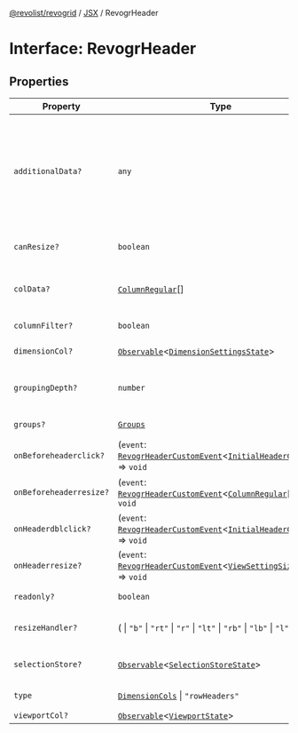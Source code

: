 [@revolist/revogrid](README.md) / [JSX](Namespace.JSX.md) / RevogrHeader

# Interface: RevogrHeader

## Properties

| Property | Type | Description | Defined in |
| ------ | ------ | ------ | ------ |
| `additionalData?` | `any` | Extra properties to pass into header renderer, such as vue or react components to handle parent | [src/components.d.ts:1772](https://github.com/revolist/revogrid/blob/2a9402fdf050fa45d175b041168181a63cd72777/src/components.d.ts#L1772) |
| `canResize?` | `boolean` | If columns can be resized | [src/components.d.ts:1776](https://github.com/revolist/revogrid/blob/2a9402fdf050fa45d175b041168181a63cd72777/src/components.d.ts#L1776) |
| `colData?` | [`ColumnRegular`](Interface.ColumnRegular.md)[] | Columns - defines an array of grid columns. | [src/components.d.ts:1780](https://github.com/revolist/revogrid/blob/2a9402fdf050fa45d175b041168181a63cd72777/src/components.d.ts#L1780) |
| `columnFilter?` | `boolean` | Column filter | [src/components.d.ts:1784](https://github.com/revolist/revogrid/blob/2a9402fdf050fa45d175b041168181a63cd72777/src/components.d.ts#L1784) |
| `dimensionCol?` | [`Observable`](TypeAlias.Observable.md)\<[`DimensionSettingsState`](Interface.DimensionSettingsState.md)\> | Dimension settings X | [src/components.d.ts:1788](https://github.com/revolist/revogrid/blob/2a9402fdf050fa45d175b041168181a63cd72777/src/components.d.ts#L1788) |
| `groupingDepth?` | `number` | Grouping depth, how many levels of grouping | [src/components.d.ts:1792](https://github.com/revolist/revogrid/blob/2a9402fdf050fa45d175b041168181a63cd72777/src/components.d.ts#L1792) |
| `groups?` | [`Groups`](TypeAlias.Groups.md) | Column groups | [src/components.d.ts:1796](https://github.com/revolist/revogrid/blob/2a9402fdf050fa45d175b041168181a63cd72777/src/components.d.ts#L1796) |
| `onBeforeheaderclick?` | (`event`: [`RevogrHeaderCustomEvent`](Interface.RevogrHeaderCustomEvent.md)\<[`InitialHeaderClick`](TypeAlias.InitialHeaderClick.md)\>) => `void` | On initial header click | [src/components.d.ts:1800](https://github.com/revolist/revogrid/blob/2a9402fdf050fa45d175b041168181a63cd72777/src/components.d.ts#L1800) |
| `onBeforeheaderresize?` | (`event`: [`RevogrHeaderCustomEvent`](Interface.RevogrHeaderCustomEvent.md)\<[`ColumnRegular`](Interface.ColumnRegular.md)[]\>) => `void` | On before header resize | [src/components.d.ts:1804](https://github.com/revolist/revogrid/blob/2a9402fdf050fa45d175b041168181a63cd72777/src/components.d.ts#L1804) |
| `onHeaderdblclick?` | (`event`: [`RevogrHeaderCustomEvent`](Interface.RevogrHeaderCustomEvent.md)\<[`InitialHeaderClick`](TypeAlias.InitialHeaderClick.md)\>) => `void` | On header double click | [src/components.d.ts:1808](https://github.com/revolist/revogrid/blob/2a9402fdf050fa45d175b041168181a63cd72777/src/components.d.ts#L1808) |
| `onHeaderresize?` | (`event`: [`RevogrHeaderCustomEvent`](Interface.RevogrHeaderCustomEvent.md)\<[`ViewSettingSizeProp`](TypeAlias.ViewSettingSizeProp.md)\>) => `void` | On header resize | [src/components.d.ts:1812](https://github.com/revolist/revogrid/blob/2a9402fdf050fa45d175b041168181a63cd72777/src/components.d.ts#L1812) |
| `readonly?` | `boolean` | Readonly mode | [src/components.d.ts:1816](https://github.com/revolist/revogrid/blob/2a9402fdf050fa45d175b041168181a63cd72777/src/components.d.ts#L1816) |
| `resizeHandler?` | ( \| `"b"` \| `"rt"` \| `"r"` \| `"lt"` \| `"rb"` \| `"lb"` \| `"l"` \| `"t"`)[] | Defines resize position | [src/components.d.ts:1820](https://github.com/revolist/revogrid/blob/2a9402fdf050fa45d175b041168181a63cd72777/src/components.d.ts#L1820) |
| `selectionStore?` | [`Observable`](TypeAlias.Observable.md)\<[`SelectionStoreState`](TypeAlias.SelectionStoreState.md)\> | Selection, range, focus | [src/components.d.ts:1824](https://github.com/revolist/revogrid/blob/2a9402fdf050fa45d175b041168181a63cd72777/src/components.d.ts#L1824) |
| `type` | [`DimensionCols`](TypeAlias.DimensionCols.md) \| `"rowHeaders"` | Column type | [src/components.d.ts:1828](https://github.com/revolist/revogrid/blob/2a9402fdf050fa45d175b041168181a63cd72777/src/components.d.ts#L1828) |
| `viewportCol?` | [`Observable`](TypeAlias.Observable.md)\<[`ViewportState`](Interface.ViewportState.md)\> | Viewport X | [src/components.d.ts:1832](https://github.com/revolist/revogrid/blob/2a9402fdf050fa45d175b041168181a63cd72777/src/components.d.ts#L1832) |
